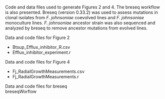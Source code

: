 Code and data files used to generate Figures 2  and 4. The breseq workflow is also presented. Breseq (version 0.33.2) was used to assess mutations in clonal isolates from *F. johnsoniae* coevolved lines and *F. johnsoniae* monoculture lines. *F. johnsoniae* ancestor strain was also sequenced and analyzed by breseq to remove ancestor mutations from evolved lines. 

Data and code files for Figure 2 <br>
* Btsup_Efflux_inhibitor_R.csv <br>
* Efflux_inhibitor_experiment.r

Data and code files for Figure 4 <br>
* Fj_RadialGrowthMeasurements.csv <br>
* Fj_RadialGrowthMeasurements.r

Data and code files for breseq <br>
breseqWorflow

